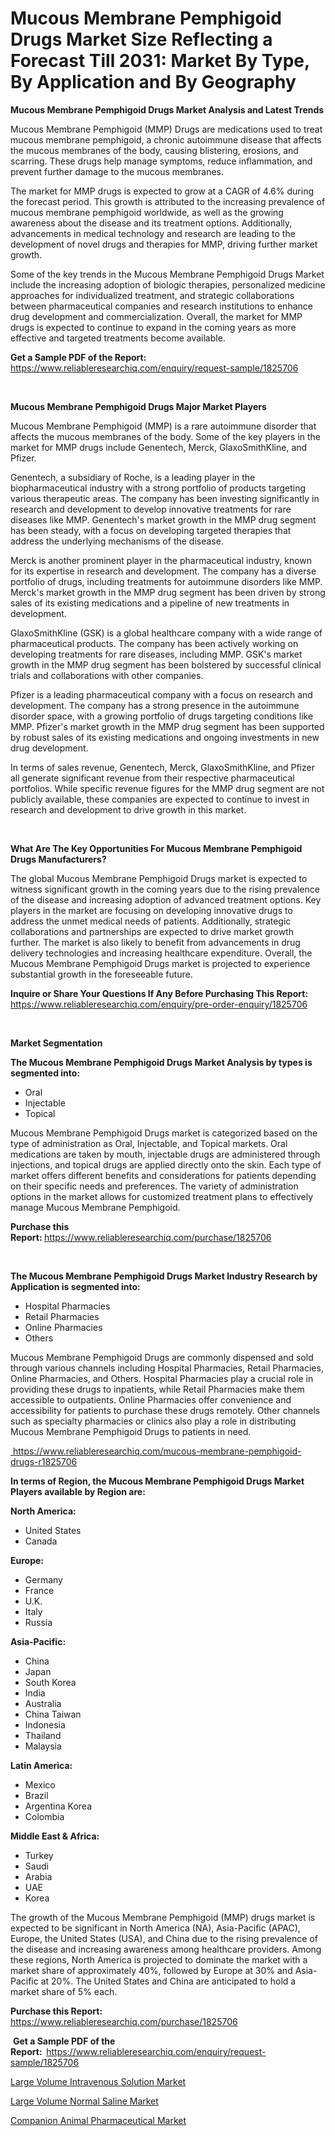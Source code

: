 <p><h1>Mucous Membrane Pemphigoid Drugs Market Size Reflecting a Forecast Till 2031: Market By Type, By Application and By Geography</h1></p><p><strong>Mucous Membrane Pemphigoid Drugs Market Analysis and Latest Trends</strong></p>
<p><p>Mucous Membrane Pemphigoid (MMP) Drugs are medications used to treat mucous membrane pemphigoid, a chronic autoimmune disease that affects the mucous membranes of the body, causing blistering, erosions, and scarring. These drugs help manage symptoms, reduce inflammation, and prevent further damage to the mucous membranes.</p><p>The market for MMP drugs is expected to grow at a CAGR of 4.6% during the forecast period. This growth is attributed to the increasing prevalence of mucous membrane pemphigoid worldwide, as well as the growing awareness about the disease and its treatment options. Additionally, advancements in medical technology and research are leading to the development of novel drugs and therapies for MMP, driving further market growth.</p><p>Some of the key trends in the Mucous Membrane Pemphigoid Drugs Market include the increasing adoption of biologic therapies, personalized medicine approaches for individualized treatment, and strategic collaborations between pharmaceutical companies and research institutions to enhance drug development and commercialization. Overall, the market for MMP drugs is expected to continue to expand in the coming years as more effective and targeted treatments become available.</p></p>
<p><strong>Get a Sample PDF of the Report:&nbsp;</strong> <a href="https://www.reliableresearchiq.com/enquiry/request-sample/1825706">https://www.reliableresearchiq.com/enquiry/request-sample/1825706</a></p>
<p>&nbsp;</p>
<p><strong>Mucous Membrane Pemphigoid Drugs Major Market Players</strong></p>
<p><p>Mucous Membrane Pemphigoid (MMP) is a rare autoimmune disorder that affects the mucous membranes of the body. Some of the key players in the market for MMP drugs include Genentech, Merck, GlaxoSmithKline, and Pfizer.</p><p>Genentech, a subsidiary of Roche, is a leading player in the biopharmaceutical industry with a strong portfolio of products targeting various therapeutic areas. The company has been investing significantly in research and development to develop innovative treatments for rare diseases like MMP. Genentech's market growth in the MMP drug segment has been steady, with a focus on developing targeted therapies that address the underlying mechanisms of the disease.</p><p>Merck is another prominent player in the pharmaceutical industry, known for its expertise in research and development. The company has a diverse portfolio of drugs, including treatments for autoimmune disorders like MMP. Merck's market growth in the MMP drug segment has been driven by strong sales of its existing medications and a pipeline of new treatments in development.</p><p>GlaxoSmithKline (GSK) is a global healthcare company with a wide range of pharmaceutical products. The company has been actively working on developing treatments for rare diseases, including MMP. GSK's market growth in the MMP drug segment has been bolstered by successful clinical trials and collaborations with other companies.</p><p>Pfizer is a leading pharmaceutical company with a focus on research and development. The company has a strong presence in the autoimmune disorder space, with a growing portfolio of drugs targeting conditions like MMP. Pfizer's market growth in the MMP drug segment has been supported by robust sales of its existing medications and ongoing investments in new drug development.</p><p>In terms of sales revenue, Genentech, Merck, GlaxoSmithKline, and Pfizer all generate significant revenue from their respective pharmaceutical portfolios. While specific revenue figures for the MMP drug segment are not publicly available, these companies are expected to continue to invest in research and development to drive growth in this market.</p></p>
<p>&nbsp;</p>
<p><strong>What Are The Key Opportunities For Mucous Membrane Pemphigoid Drugs Manufacturers?</strong></p>
<p><p>The global Mucous Membrane Pemphigoid Drugs market is expected to witness significant growth in the coming years due to the rising prevalence of the disease and increasing adoption of advanced treatment options. Key players in the market are focusing on developing innovative drugs to address the unmet medical needs of patients. Additionally, strategic collaborations and partnerships are expected to drive market growth further. The market is also likely to benefit from advancements in drug delivery technologies and increasing healthcare expenditure. Overall, the Mucous Membrane Pemphigoid Drugs market is projected to experience substantial growth in the foreseeable future.</p></p>
<p><strong>Inquire or Share Your Questions If Any Before Purchasing This Report:</strong> <a href="https://www.reliableresearchiq.com/enquiry/pre-order-enquiry/1825706">https://www.reliableresearchiq.com/enquiry/pre-order-enquiry/1825706</a></p>
<p>&nbsp;</p>
<p><strong>Market Segmentation</strong></p>
<p><strong>The Mucous Membrane Pemphigoid Drugs Market Analysis by types is segmented into:</strong></p>
<p><ul><li>Oral</li><li>Injectable</li><li>Topical</li></ul></p>
<p><p>Mucous Membrane Pemphigoid Drugs market is categorized based on the type of administration as Oral, Injectable, and Topical markets. Oral medications are taken by mouth, injectable drugs are administered through injections, and topical drugs are applied directly onto the skin. Each type of market offers different benefits and considerations for patients depending on their specific needs and preferences. The variety of administration options in the market allows for customized treatment plans to effectively manage Mucous Membrane Pemphigoid.</p></p>
<p><strong>Purchase this Report:&nbsp;</strong><a href="https://www.reliableresearchiq.com/purchase/1825706">https://www.reliableresearchiq.com/purchase/1825706</a></p>
<p>&nbsp;</p>
<p><strong>The Mucous Membrane Pemphigoid Drugs Market Industry Research by Application is segmented into:</strong></p>
<p><ul><li>Hospital Pharmacies</li><li>Retail Pharmacies</li><li>Online Pharmacies</li><li>Others</li></ul></p>
<p><p>Mucous Membrane Pemphigoid Drugs are commonly dispensed and sold through various channels including Hospital Pharmacies, Retail Pharmacies, Online Pharmacies, and Others. Hospital Pharmacies play a crucial role in providing these drugs to inpatients, while Retail Pharmacies make them accessible to outpatients. Online Pharmacies offer convenience and accessibility for patients to purchase these drugs remotely. Other channels such as specialty pharmacies or clinics also play a role in distributing Mucous Membrane Pemphigoid Drugs to patients in need.</p></p>
<p><a href="https://www.reliableresearchiq.com/mucous-membrane-pemphigoid-drugs-r1825706">&nbsp;https://www.reliableresearchiq.com/mucous-membrane-pemphigoid-drugs-r1825706</a></p>
<p><strong>In terms of Region, the Mucous Membrane Pemphigoid Drugs Market Players available by Region are:</strong></p>
<p>
    <p> <strong> North America: </strong>
        <ul>
            <li>United States</li>
            <li>Canada</li>
        </ul>
        </p> 
    <p> <strong> Europe: </strong>
        <ul>
            <li>Germany</li>
            <li>France</li>
            <li>U.K.</li>
            <li>Italy</li>
            <li>Russia</li>
        </ul>
        </p> 
    <p> <strong> Asia-Pacific: </strong>
        <ul>
            <li>China</li>
            <li>Japan</li>
            <li>South Korea</li>
            <li>India</li>
            <li>Australia</li>
            <li>China Taiwan</li>
            <li>Indonesia</li>
            <li>Thailand</li>
            <li>Malaysia</li>
        </ul>
        </p> 
    <p> <strong> Latin America: </strong>
        <ul>
            <li>Mexico</li>
            <li>Brazil</li>
            <li>Argentina Korea</li>
            <li>Colombia</li>
        </ul>
        </p> 
    <p> <strong> Middle East & Africa: </strong>
        <ul>
            <li>Turkey</li>
            <li>Saudi</li>
            <li>Arabia</li>
            <li>UAE</li>
            <li>Korea</li>
        </ul>
    </p>
    </p>
<p><p>The growth of the Mucous Membrane Pemphigoid (MMP) drugs market is expected to be significant in North America (NA), Asia-Pacific (APAC), Europe, the United States (USA), and China due to the rising prevalence of the disease and increasing awareness among healthcare providers. Among these regions, North America is projected to dominate the market with a market share of approximately 40%, followed by Europe at 30% and Asia-Pacific at 20%. The United States and China are anticipated to hold a market share of 5% each.</p></p>
<p><strong>Purchase this Report: </strong><a href="https://www.reliableresearchiq.com/purchase/1825706">https://www.reliableresearchiq.com/purchase/1825706</a></p>
<p>&nbsp;<strong>Get a Sample PDF of the Report:&nbsp;&nbsp;</strong><a href="https://www.reliableresearchiq.com/enquiry/request-sample/1825706">https://www.reliableresearchiq.com/enquiry/request-sample/1825706</a></p>
<p><strong></strong></p>
<p><p><a href="https://github.com/lylyparadise/Market-Research-Report-List-4/blob/main/large-volume-intravenous-solution-market.md">Large Volume Intravenous Solution Market</a></p><p><a href="https://github.com/lnamivez37/Market-Research-Report-List-1/blob/main/large-volume-normal-saline-market.md">Large Volume Normal Saline Market</a></p><p><a href="https://github.com/GroverBarry/Market-Research-Report-List-6/blob/main/companion-animal-pharmaceutical-market.md">Companion Animal Pharmaceutical Market</a></p></p>